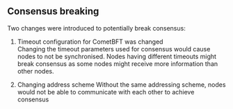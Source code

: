 ## Consensus breaking
Two changes were introduced to potentially break consensus: 
1. Timeout configuration for CometBFT was changed  
Changing the timeout parameters used for consensus would cause nodes to not be synchronised. 
Nodes having different timeouts might break consensus as some nodes might receive more information than other nodes.

2. Changing address scheme
Without the same addressing scheme, nodes would not be able to communicate with each other to achieve consensus
